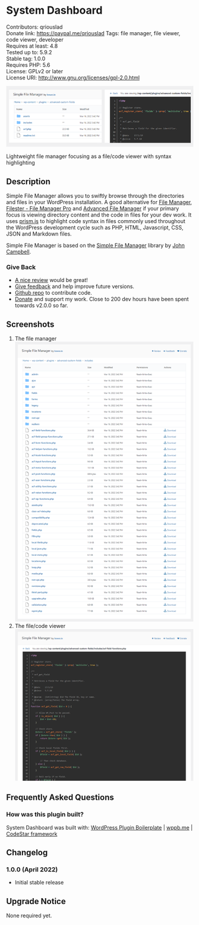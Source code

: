 # System Dashboard

Contributors: qriouslad  
Donate link: https://paypal.me/qriouslad
Tags: file manager, file viewer, code viewer, developer  
Requires at least: 4.8  
Tested up to: 5.9.2  
Stable tag: 1.0.0  
Requires PHP: 5.6  
License: GPLv2 or later  
License URI: http://www.gnu.org/licenses/gpl-2.0.html

![](.wordpress-org/banner-772x250.png)

Lightweight file manager focusing as a file/code viewer with syntax highlighting

## Description

Simple File Manager allows you to swiftly browse through the directories and files in your WordPress installation. A good alternative for [File Manager](https://wordpress.org/plugins/wp-file-manager/), [Filester - File Manager Pro](https://wordpress.org/plugins/filester/) and [Advanced File Manager](https://wordpress.org/plugins/file-manager-advanced/) if your primary focus is viewing directory content and the code in files for your dev work. It uses [prism.js](https://prismjs.com/) to highlight code syntax in files commonly used throughout the WordPress development cycle such as PHP, HTML, Javascript, CSS, JSON and Markdown files.

Simple File Manager is based on the [Simple File Manager](https://github.com/jcampbell1/simple-file-manager) library by [John Campbell](https://github.com/jcampbell1).

### Give Back

* [A nice review](https://wordpress.org/plugins/tiny-file-manager/#reviews) would be great!
* [Give feedback](https://wordpress.org/support/plugin/tiny-file-manager/) and help improve future versions.
* [Github repo](https://github.com/qriouslad/tiny-file-manager) to contribute code.
* [Donate](https://paypal.me/qriouslad) and support my work. Close to 200 dev hours have been spent towards v2.0.0 so far.

## Screenshots

1. The file manager
   ![The file manager](.wordpress-org/screenshot-1.png)
2. The file/code viewer
   ![The file/code viewer](.wordpress-org/screenshot-2.png)

## Frequently Asked Questions

### How was this plugin built?

System Dashboard was built with: [WordPress Plugin Boilerplate](https://github.com/devinvinson/WordPress-Plugin-Boilerplate/) | [wppb.me](https://wppb.me/) | [CodeStar framework](https://github.com/Codestar/codestar-framework)

## Changelog

### 1.0.0 (April 2022)

* Initial stable release

## Upgrade Notice

None required yet.